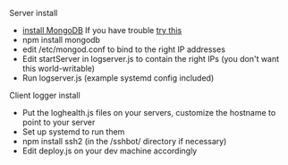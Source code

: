Server install
- [install MongoDB](https://docs.mongodb.com/manual/tutorial/install-mongodb-on-ubuntu/)
  If you have trouble [try this](https://stackoverflow.com/questions/58111885/mongodb-4-2-doesnt-start-on-ubuntu-18-04-after-reinstall-process-immediately-s)
- npm install mongodb
- edit /etc/mongod.conf to bind to the right IP addresses
- Edit startServer in logserver.js to contain the right IPs (you don't want this world-writable)
- Run logserver.js (example systemd config included)

Client logger install
- Put the loghealth.js files on your servers, customize the hostname to point to your server
- Set up systemd to run them
- npm install ssh2 (in the /sshbot/ directory if necessary)
- Edit deploy.js on your dev machine accordingly